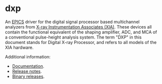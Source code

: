 dxp
=======
An 
[EPICS](http://www.aps.anl.gov/epics/) 
driver for the digital signal processor based multichannel
analyzers from <a href="http://www.xia.com">X-ray Instrumentation Associates (XIA)</a>.
These devices all contain the functional equivalent of the shaping amplifier, ADC,
and MCA of a conventional pulse-height analysis system. The term "DXP" in this document
stands for Digital X-ray Processor, and refers to all models of the XIA hardware.

Additional information:
* [Documentation](http://cars.uchicago.edu/software/epics/dxpDoc.html).
* [Release notes](http://cars.uchicago.edu/software/epics/dxpReleaseNotes.html).
* [Binary releases](http://cars.uchicago.edu/software/pub/dxp).

